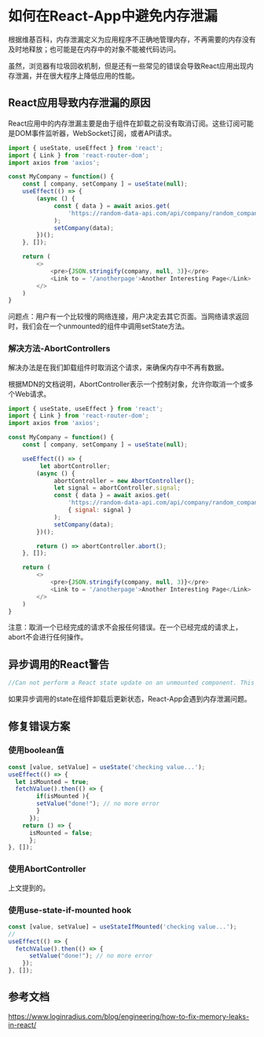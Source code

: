 # 如何在React-App中避免内存泄漏

根据维基百科，内存泄漏定义为应用程序不正确地管理内存，不再需要的内存没有及时地释放；也可能是在内存中的对象不能被代码访问。

虽然，浏览器有垃圾回收机制，但是还有一些常见的错误会导致React应用出现内存泄漏，并在很大程序上降低应用的性能。

## React应用导致内存泄漏的原因

React应用中的内存泄漏主要是由于组件在卸载之前没有取消订阅。这些订阅可能是DOM事件监听器，WebSocket订阅，或者API请求。

```js
import { useState, useEffect } from 'react';
import { Link } from 'react-router-dom';
import axios from 'axios';

const MyCompany = function() {
    const [ company, setCompany ] = useState(null);
    useEffect(() => {
        (async () {
             const { data } = await axios.get(
                 'https://random-data-api.com/api/company/random_company'
             );
             setCompany(data);
        })();
    }, []);

    return (
        <>
            <pre>{JSON.stringify(company, null, 3)}</pre>
            <Link to = '/anotherpage'>Another Interesting Page</Link>
        </>
    )
}
```

问题点：用户有一个比较慢的网络连接，用户决定去其它页面。当网络请求返回时，我们会在一个unmounted的组件中调用setState方法。

### 解决方法-AbortControllers

解决办法是在我们卸载组件时取消这个请求，来确保内存中不再有数据。

根据MDN的文档说明，AbortController表示一个控制对象，允许你取消一个或多个Web请求。

```js
import { useState, useEffect } from 'react';
import { Link } from 'react-router-dom';
import axios from 'axios';

const MyCompany = function() {
    const [ company, setCompany ] = useState(null);

    useEffect(() => {
         let abortController;
        (async () {
             abortController = new AbortController();
             let signal = abortController.signal;
             const { data } = await axios.get(
                 'https://random-data-api.com/api/company/random_company',
                 { signal: signal }
             );
             setCompany(data);
        })();

        return () => abortController.abort();
    }, []);

    return (
        <>
            <pre>{JSON.stringify(company, null, 3)}</pre>
            <Link to = '/anotherpage'>Another Interesting Page</Link>
        </>
    )
}
```

注意：取消一个已经完成的请求不会报任何错误。在一个已经完成的请求上，abort不会进行任何操作。

## 异步调用的React警告

```js
//Can not perform a React state update on an unmounted component. This is a no-op, but it indicates a memory leak in your application. To fix, cancel all subscriptions and asynchronous tasks in a useEffect cleanup function.
```

如果异步调用的state在组件卸载后更新状态，React-App会遇到内存泄漏问题。

## 修复错误方案

### 使用boolean值

```js
const [value, setValue] = useState('checking value...');
useEffect(() => {
  let isMounted = true;
  fetchValue().then(() => {
        if(isMounted ){
        setValue("done!"); // no more error
        } 
      });
    return () => {
      isMounted = false;
      };
}, []);
```

### 使用AbortController

上文提到的。

### 使用use-state-if-mounted hook

```js
const [value, setValue] = useStateIfMounted('checking value...');
//
useEffect(() => {
  fetchValue().then(() => {
      setValue("done!"); // no more error
    });
}, []);
```


## 参考文档

https://www.loginradius.com/blog/engineering/how-to-fix-memory-leaks-in-react/